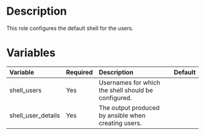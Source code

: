 # Description

This role configures the default shell for the users.

# Variables

| Variable           | Required | Description                                         | Default |
|:-------------------|:---------|:----------------------------------------------------|:--------|
| shell_users        | Yes      | Usernames for which the shell should be configured. |         |
| shell_user_details | Yes      | The output produced by ansible when creating users. |         | 
